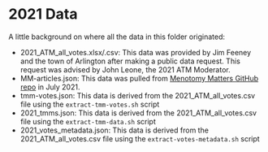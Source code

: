 # 2021 Data

A little background on where all the data in this folder originated:

- 2021_ATM_all_votes.xlsx/.csv: This data was provided by Jim Feeney and the town of Arlington after making a public data request. This request was advised by John Leone, the 2021 ATM Moderator.
- MM-articles.json: This data was pulled from [Menotomy Matters GitHub repo](https://github.com/ShaneCurcuru/menotomymatters/blob/master/_data/2021warrant.json) in July 2021.
- tmm-votes.json: This data is derived from the 2021_ATM_all_votes.csv file using the `extract-tmm-votes.sh` script
- 2021_tmms.json: This data is derived from the 2021_ATM_all_votes.csv file using the `extract-tmm-data.sh` script
- 2021_votes_metadata.json: This data is derived from the 2021_ATM_all_votes.csv file using the `extract-votes-metadata.sh` script